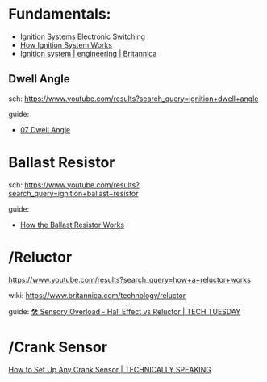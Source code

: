 # Fundamentals:
- [Ignition Systems Electronic Switching](https://youtu.be/4NiGBLfGTxU)
- [How Ignition System Works](https://youtu.be/W94iksaQwUo)
- [Ignition system | engineering | Britannica](https://www.britannica.com/technology/ignition-system)

## Dwell Angle
sch: https://www.youtube.com/results?search_query=ignition+dwell+angle

guide:
- [07 Dwell Angle](https://youtu.be/uPWZj5VZyQo)

# Ballast Resistor
sch: https://www.youtube.com/results?search_query=ignition+ballast+resistor

guide:
- [How the Ballast Resistor Works](https://youtu.be/PCs5gAZBbxU)

# /Reluctor
https://www.youtube.com/results?search_query=how+a+reluctor+works

wiki: https://www.britannica.com/technology/reluctor

guide: [🛠 Sensory Overload - Hall Effect vs Reluctor | TECH TUESDAY](https://youtu.be/lTAW0lTqP6s)

# /Crank Sensor
[How to Set Up Any Crank Sensor | TECHNICALLY SPEAKING](https://youtu.be/HW0ENqcxNSg)
